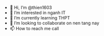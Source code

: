 - 👋 Hi, I’m @thien1603
- 👀 I’m interested in nganh IT
- 🌱 I’m currently learning THPT
- 💞️ I’m looking to collaborate on nen tang nay
- 📫 How to reach me call

<!---
thien1603/thien1603 is a ✨ special ✨ repository because its `README.md` (this file) appears on your GitHub profile.
You can click the Preview link to take a look at your changes.
--->
